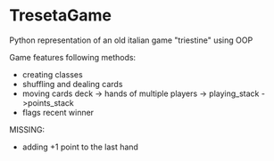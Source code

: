 # TresetaGame
Python representation of an old italian game "triestine" using OOP 

Game features following methods:
- creating classes
- shuffling and dealing cards
- moving cards deck -> hands of multiple players -> playing_stack ->points_stack
- flags recent winner



MISSING:
- adding +1 point to the last hand